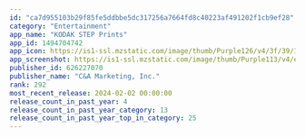 ```yaml
---
id: "ca7d955103b29f85fe5ddbbe5dc317256a7664fd8c40223af491202f1cb9ef28"
category: "Entertainment"
app_name: "KODAK STEP Prints"
app_id: 1494704742
app_icon: https://is1-ssl.mzstatic.com/image/thumb/Purple126/v4/3f/39/17/3f39171b-7bfc-4ca8-d6e5-cde1fec23fd0/AppIcon-0-0-1x_U007emarketing-0-10-0-sRGB-0-85-220.png/1024x1024bb.png
app_screenshot: https://is1-ssl.mzstatic.com/image/thumb/Purple113/v4/e9/dc/70/e9dc70aa-f7ef-7d61-bb2e-b75b5a7dc32b/pr_source.png/1242x2688bb.png
publisher_id: 626227070
publisher_name: "C&A Marketing, Inc."
rank: 292
most_recent_release: 2024-02-02 00:00:00
release_count_in_past_year: 4
release_count_in_past_year_category: 13
release_count_in_past_year_top_in_category: 25
---
```

